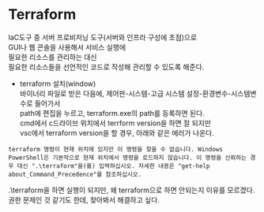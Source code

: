 # Terraform

IaC도구 중 서버 프로비저닝 도구(서버와 인프라 구성에 초점)으로  
GUI나 웹 콘솔을 사용해서 서비스 실행에  
필요한 리소스를 관리하는 대신  
필요한 리소스들을 선언적인 코드로 작성해 관리할 수 있도록 해준다.  

- terraform 설치(window)  
바이너리 파일로 받은 다음에, 제어판-시스템-고급 시스템 설정-환경변수-시스템변수로 들어가서  
path에 편집을 누르고, terraform.exe의 path를 등록하면 된다.  
cmd에서 c드라이브 위치에서 terrform version을 하면 잘 되지만  
vsc에서 terraform version을 할 경우, 아래와 같은 에러가 나온다.  
```
terraform 명령이 현재 위치에 있지만 이 명령을 찾을 수 없습니다. Windows PowerShell은 기본적으로 현재 위치에서 명령을 로드하지 않습니다. 이 명령을 신뢰하는 경우 대신 ".\terraform"을(를) 입력하십시오. 자세한 내용은 "get-help about_Command_Precedence"를 참조하십시오.
```
.\terraform을 하면 실행이 되지만, 왜 terraform으로 하면 안되는지 이유를 모르겠다.  
권한 문제인 것 같기도 한데, 찾아봐서 해결하고 싶다.  